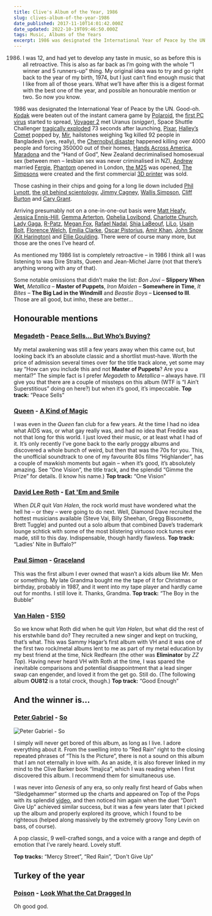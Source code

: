 ```yaml
---
title: Clive's Album of the Year, 1986
slug: clives-album-of-the-year-1986
date_published: 2017-11-10T14:01:42.000Z
date_updated: 2022-10-19T09:46:50.000Z
tags: Music, Albums of the Years
excerpt: 1986 was designated the International Year of Peace by the UN. Good-oh.
---
```


1986. I was 12, and had yet to develop any taste in music, so as before this is all retroactive. This is also as far back as I’m going with the whole “1 winner and 5 runners-up” thing. My original idea was to try and go right back to the year of my birth, 1974, but I just can’t find enough music that I like from all of those years. What we’ll have after this is a digest format with the best one of the year, and possible an honourable mention or two. So now you know.

1986 was designated the International Year of Peace by the UN. Good-oh. [Kodak](https://en.m.wikipedia.org/wiki/Kodak) were beaten out of the instant camera game by [Polaroid](https://en.m.wikipedia.org/wiki/Polaroid_Corporation), the [first PC virus](https://en.m.wikipedia.org/wiki/Brain_(computer_virus)) started to spread, [Voyager 2](https://en.m.wikipedia.org/wiki/Voyager_2) met Uranus (*snigger*), Space Shuttle Challenger [tragically exploded](https://en.m.wikipedia.org/wiki/Space_Shuttle_Challenger_disaster) 73 seconds after launching, [Pixar](https://en.m.wikipedia.org/wiki/Pixar), [Halley’s Comet](https://en.m.wikipedia.org/wiki/Halley%27s_Comet) popped by, [Mir](https://en.m.wikipedia.org/wiki/Mir), hailstones weighing 1kg killed 92 people in Bangladesh (yes, really), the [Chernobyl disaster](https://en.m.wikipedia.org/wiki/Chernobyl_disaster) happened killing over 4000 people and forcing 350000 out of their homes, [Hands Across America](https://en.m.wikipedia.org/wiki/Hands_Across_America), [Maradona](https://en.m.wikipedia.org/wiki/Diego_Maradona) and the “Hand of God”, New Zealand decriminalised homosexual sex (between men – lesbian sex was never criminalised in NZ), [Andrew](https://en.m.wikipedia.org/wiki/Prince_Andrew,_Duke_of_York) married [Fergie](https://en.m.wikipedia.org/wiki/Sarah,_Duchess_of_York), [Phantom](https://en.m.wikipedia.org/wiki/The_Phantom_of_the_Opera_(1986_musical)) opened in London, [the M25](https://en.m.wikipedia.org/wiki/M25_motorway) was opened, [The Simpsons](https://en.m.wikipedia.org/wiki/The_Simpsons) were created and the first commercial [3D printer](https://en.m.wikipedia.org/wiki/3D_printer) was sold.

Those cashing in their chips and going for a long lie down included [Phil Lynott](https://en.m.wikipedia.org/wiki/Phil_Lynott), [the git behind scientology](https://en.m.wikipedia.org/wiki/L._Ron_Hubbard), [Jimmy Cagney](https://en.m.wikipedia.org/wiki/James_Cagney), [Wallis Simpson](https://en.m.wikipedia.org/wiki/Wallis_Simpson), [Cliff Burton](https://en.m.wikipedia.org/wiki/Cliff_Burton) and [Cary Grant](https://en.m.wikipedia.org/wiki/Cary_Grant).

Arriving presumably not on a one-in-one-out basis were [Matt Heafy](https://en.m.wikipedia.org/wiki/Matt_Heafy), [Jessica Ennis-Hill](https://en.m.wikipedia.org/wiki/Jessica_Ennis-Hill), [Gemma Arterton](https://en.m.wikipedia.org/wiki/Gemma_Arterton), [Ophelia Lovibond](https://en.m.wikipedia.org/wiki/Ophelia_Lovibond), [Charlotte Church](https://en.m.wikipedia.org/wiki/Charlotte_Church), [Lady Gaga](https://en.m.wikipedia.org/wiki/Lady_Gaga), [R-Patz](https://en.m.wikipedia.org/wiki/Robert_Pattinson), [Megan Fox](https://en.m.wikipedia.org/wiki/Megan_Fox), [Rafael Nadal](https://en.m.wikipedia.org/wiki/Rafael_Nadal), [Shia LaBeouf](https://en.m.wikipedia.org/wiki/Shia_LaBeouf), [LiLo](https://en.m.wikipedia.org/wiki/Lindsay_Lohan), [Usain Bolt](https://en.m.wikipedia.org/wiki/Usain_Bolt), [Florence Welch](https://en.m.wikipedia.org/wiki/Florence_Welch), [Emilia Clarke](https://en.m.wikipedia.org/wiki/Emilia_Clarke), [Oscar Pistorius](https://en.m.wikipedia.org/wiki/Oscar_Pistorius), [Amir Khan](https://en.m.wikipedia.org/wiki/Amir_Khan_(boxer)), [John Snow (Kit Harington)](https://en.m.wikipedia.org/wiki/Kit_Harington) and [Ellie Goulding](https://en.m.wikipedia.org/wiki/Ellie_Goulding). There were of course many more, but those are the ones I’ve heard of.

As mentioned my 1986 list is completely retroactive – in 1986 I think all I was listening to was Dire Straits, Queen and Jean-Michel Jarre (not that there’s anything wrong with any of that).

Some notable omissions that didn’t make the list: *Bon Jovi* – **Slippery When Wet**, *Metallica* – **Master of Puppets**, *Iron Maiden* – **Somewhere in Time**, *It Bites* – **The Big Lad in the Windmill** and *Beastie Boys* – **Licensed to Ill**. Those are all good, but imho, these are better...

## Honourable mentions

### [Megadeth](https://www.megadeth.com/) - [Peace Sells… But Who’s Buying?](https://www.amazon.co.uk/Peace-Sells-But-Whos-Buying/dp/B000002U9U/)

My metal awakening was still a few years away when this came out, but looking back it’s an absolute classic and a shortlist must-have. Worth the price of admission several times over for the title track alone, yet some may say “How can you include this and not **Master of Puppets**? Are you a mental?” The simple fact is I prefer *Megadeth* to *Metallica* – always have. I’ll give you that there are a couple of missteps on this album (WTF is “I Ain’t Superstitious” doing on here?) but when it’s good, it’s impeccable. **Top track:** “Peace Sells”

### [Queen](http://www.queenonline.com/) - [A Kind of Magic](https://www.amazon.co.uk/Kind-Magic-2011-Remaster/dp/B005HAPP58/)

I was even in the *Queen* fan club for a few years. At the time I had no idea what AIDS was, or what gay really was, and had no idea that Freddie was not that long for this world. I just loved their music, or at least what I had of it. It’s only recently I’ve gone back to the early proggy albums and discovered a whole bunch of weird, but then that was the 70s for you. This, the unofficial soundtrack to one of my favourite 80s films “Highlander”, has a couple of mawkish moments but again – when it’s good, it’s absolutely amazing. See “One Vision”, the title track, and the splendid “Gimme the Prize” for details. (I know his name.) **Top track:** “One Vision”

### [David Lee Roth](https://davidleeroth.com/) - [Eat 'Em and Smile](https://www.amazon.co.uk/Eat-Smile-David-Lee-Roth/dp/B004X16Q8M/)

When *DLR* quit *Van Halen*, the rock world must have wondered what the hell he – or they – were going to do next. Well, Diamond Dave recruited the hottest musicians available (Steve Vai, Billy Sheehan, Gregg Bissonette, Brett Tuggle) and punted out a solo album that combined Dave’s trademark lounge schtick with some of the most blistering virtuoso rock tunes ever made, still to this day. Indispensable, though hardly flawless. **Top track:** “Ladies' Nite in Buffalo?”

### [Paul Simon](http://www.paulsimon.com/) - [Graceland](https://www.amazon.co.uk/Graceland-Paul-Simon/dp/B0085EDJTC/)

This was the first album I ever owned that wasn’t a kids album like Mr. Men or something. My late Grandma bought me the tape of it for Christmas or birthday, probably in 1987, and it went into my tape player and hardly came out for months. I still love it. Thanks, Grandma. **Top track:** “The Boy in the Bubble”

### [Van Halen](http://www.van-halen.com/) - [5150](https://www.amazon.co.uk/5150-Van-Halen/dp/B002CNY2YS/)

So we know what Roth did when he quit *Van Halen*, but what did the rest of his erstwhile band do? They recruited a new singer and kept on trucking, that’s what. This was Sammy Hagar’s first album with VH and it was one of the first two rock/metal albums lent to me as part of my metal education by my best friend at the time, Nick Redfearn (the other was **Eliminator** by *ZZ Top*). Having never heard VH with Roth at the time, I was spared the inevitable comparisons and potential disappointment that a lead singer swap can engender, and loved it from the get go. Still do. (The following album **OU812** is a total crock, though.) **Top track:** “Good Enough”

## And the winner is…

### [Peter Gabriel](http://www.petergabriel.com/) - [So](https://www.amazon.co.uk/So-Remastered-Peter-Gabriel/dp/B00RK6SDG0/)

![Peter Gabriel - So](/public/images/2017/11/MI0003431369.jpg)

I simply will never get bored of this album, as long as I live. I adore everything about it. From the swelling intro to “Red Rain” right to the closing repeated phrases of “This Is the Picture”, there is not a sound on this album that I am not eternally in love with. As an aside, it is also forever linked in my mind to the Clive Barker book “Imajica”, which I was reading when I first discovered this album. I recommend them for simultaneous use.

I was never into *Genesis* of any era, so only really first heard of Gabs when “Sledgehammer” stormed up the charts and appeared on Top of the Pops with its splendid [video](https://www.youtube.com/watch?v=g93mz_eZ5N4), and then noticed him again when the duet “Don’t Give Up” achieved similar success, but it was a few years later that I picked up the album and properly explored its groove, which I found to be righteous (helped along massively by the extremely groovy Tony Levin on bass, of course).

A pop classic, 9 well-crafted songs, and a voice with a range and depth of emotion that I’ve rarely heard. Lovely stuff.

**Top tracks:** “Mercy Street”, “Red Rain”, “Don't Give Up”

## Turkey of the year

### [Poison](https://www.poisonofficial.com/) - [Look What the Cat Dragged In](https://www.amazon.co.uk/Look-What-Cat-Dragged-Anniversary/dp/B001ILT3SK)

Oh good god.
